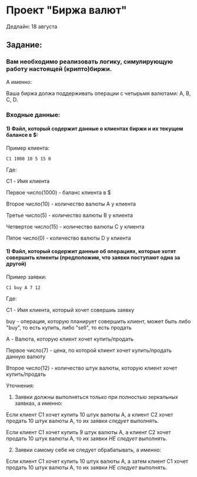 # Проект "Биржа валют"

Дедлайн: 18 августа

## Задание:

### Вам необходимо реализовать логику, симулирующую работу настоящей (крипто)биржи.

А именно:

Ваша биржа должа поддерживать операции с четырьмя валютами: A, B, C, D.

### Входные данные:

#### 1) Файл, который содержит данные о клиентах биржи и их текущем балансе в $:

Пример клиента:

    C1 1000 10 5 15 0

Где:

C1 - Имя клиента

Первое число(1000) - баланс клиента в $

Второе число(10) - количество валюты A у клиента  

Третье число(5) - количество валюты B у клиента  

Четвертое число(15) - количество валюты C у клиента  

Пятое число(0) - количество валюты D у клиента  

#### 1) Файл, который содержит данные об операциях, которые хотят совершить клиенты (предположим, что заявки поступают одна за другой)

Пример заявки:

    C1 buy A 7 12

Где:

C1 - Имя клиента, который хочет совершиь заявку

buy - операция, которую планирует совершить клиент, может быть либо "buy", то есть купить, либо "sell", то есть продать

A - Валюта, которую клиент хочет купить/продать

Первое число(7) - цена, по которой клиент хочет купить/продать данную валюту

Второе число(12) - количество штук валюты, которую клиент хочет купить/продать


Уточнения:

1) Заявки должны выполняться только при полностью зеркальных заявках, а именно:

Если клиент C1 хочет купить 10 штук валюты A, а клиент C2 хочет продать 10 штук валюты A, то их заявки *следует* выполнять.

Если клиент C1 хочет купить 9 штук валюты A, а клиент C2 хочет продать 10 штук валюты A, то их заявки *НЕ следует* выполнять.

2) Заявки самому себе не следует обрабатывать, а именно:

Если клиент C1 хочет купить 10 штук валюты A, а затем клиент C1 хочет продать 10 штук валюты A, то их заявки *НЕ следует* выполнять.





